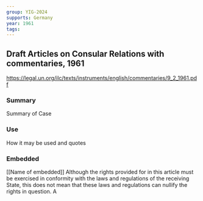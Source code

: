 ```yaml
---
group: YIG-2024
supports: Germany
year: 1961
tags:
---
```

## Draft Articles on Consular Relations with commentaries, 1961

https://legal.un.org/ilc/texts/instruments/english/commentaries/9_2_1961.pdf

### Summary

Summary of Case 

### Use

How it may be used and quotes

### Embedded

[[Name of embedded]]
Although the rights provided for in this article must be exercised in conformity with the laws and regulations of the receiving State, this does not mean that these laws and regulations can nullify the rights in question. A